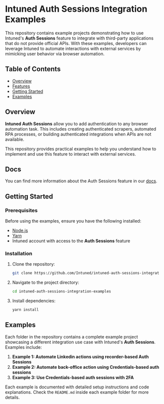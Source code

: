# Intuned Auth Sessions Integration Examples

This repository contains example projects demonstrating how to use Intuned's **Auth Sessions** feature to integrate with third-party applications that do not provide official APIs. With these examples, developers can leverage Intuned to automate interactions with external services by mimicking user behavior via browser automation.

## Table of Contents

- [Overview](#overview)
- [Features](#features)
- [Getting Started](#getting-started)
- [Examples](#examples)

## Overview

**Intuned Auth Sessions** allow you to add authentication to any browser automation task. This includes creating authenticated scrapers, automated RPA processes, or building authenticated integrations when APIs are not available.

This repository provides practical examples to help you understand how to implement and use this feature to interact with external services.

## Docs
You can find more information about the Auth Sessions feature in our [docs](https://docs.intunedhq.com/docs/auth-sessions/overview).

## Getting Started

### Prerequisites

Before using the examples, ensure you have the following installed:

- [Node.js](https://nodejs.org/)
- [Yarn](https://yarnpkg.com/)
- Intuned account with access to the **Auth Sessions** feature

### Installation

1. Clone the repository:

   ```bash
   git clone https://github.com/Intuned/intuned-auth-sessions-integration-examples
   ```

2. Navigate to the project directory:

   ```bash
   cd intuned-auth-sessions-integration-examples
   ```

3. Install dependencies:

   ```bash
   yarn install
   ```

## Examples

Each folder in the repository contains a complete example project showcasing a different integration use case with Intuned's **Auth Sessions**. Examples include:

1. **Example 1: Automate Linkedin actions using recorder-based Auth Sessions**   
2. **Example 2: Automate back-office action using Credentials-based auth sessions**
3. **Example 3: Use Credentials-based auth sessions with 2FA**

Each example is documented with detailed setup instructions and code explanations. Check the `README.md` inside each example folder for more details.

